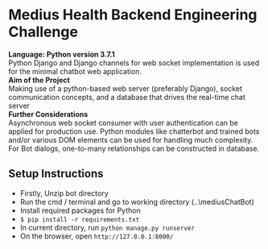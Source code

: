 # Medius Health Backend Engineering Challenge
**Language: Python version 3.7.1**  
Python Django and Django channels for web socket implementation is used for the minimal chatbot web application.  
**Aim of the Project**  
Making use of a python-based web server (preferably Django), socket communication concepts, and a database that drives the real-time chat server  
**Further Considerations**  
Asynchronous web socket consumer with user authentication can be applied for production use. 
Python modules like chatterbot and trained bots and/or various DOM elements can be used for handling much complexity. 
For Bot dialogs, one-to-many relationships can be constructed in database. 
## Setup Instructions
* Firstly, Unzip bot directory
* Run the cmd / terminal and go to working directory (..\mediusChatBot)
* Install required packages for Python
* `$ pip install -r requirements.txt`
* In current directory, run `python manage.py runserver`
* On the browser, open `http://127.0.0.1:8000/`  

